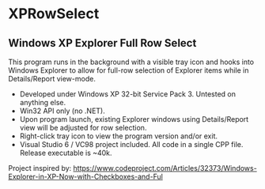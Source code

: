 # XPRowSelect
## Windows XP Explorer Full Row Select

This program runs in the background with a visible tray icon and hooks into Windows Explorer to allow for full-row selection of Explorer items while in Details/Report view-mode.

* Developed under Windows XP 32-bit Service Pack 3.  Untested on anything else.
* Win32 API only (no .NET).
* Upon program launch, existing Explorer windows using Details/Report view will be adjusted for row selection.
* Right-click tray icon to view the program version and/or exit.
* Visual Studio 6 / VC98 project included.  All code in a single CPP file.  Release executable is ~40k.

Project inspired by:
https://www.codeproject.com/Articles/32373/Windows-Explorer-in-XP-Now-with-Checkboxes-and-Ful
